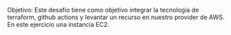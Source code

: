 Objetivo:
Este desafío tiene como objetivo integrar la tecnologia  de terraform, github actions y levantar un recurso en nuestro  provider de AWS. En este ejercicio una instancia EC2. 

